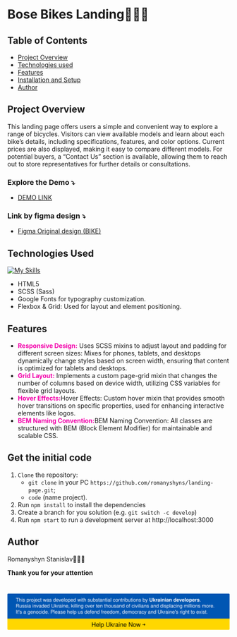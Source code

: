 # Bose Bikes Landing🚴🏽‍♂️

## Table of Contents

- [Project Overview](#project-overview)
- [Technologies used](#stack-technologies-were-used)
- [Features](#features)
- [Installation and Setup](#get-the-initial-code)
- [Author](#author)

## Project Overview

This landing page offers users a simple and convenient way to explore a range of bicycles. Visitors can view available models and learn about each bike’s details,
including specifications, features, and color options. Current prices are also displayed, making it easy to compare different models.
For potential buyers, a “Contact Us” section is available, allowing them to reach out to store representatives for further details or consultations.

### Explore the Demo ⤵️

- [DEMO LINK](https://romanyshyns.github.io/landing-page/)

### Link by figma design ⤵️

- [Figma Original design (BIKE)](https://www.figma.com/design/NZQAIydtHo5QkINyGLHNcq/BIKE-New-Version)

## <h2 id="stack-technologies-were-used">Technologies Used</h2>

[![My Skills](https://skillicons.dev/icons?i=html,css,sass,vscode,github,figma)](https://skillicons.dev)

- HTML5
- SCSS (Sass)
- Google Fonts for typography customization.
- Flexbox & Grid: Used for layout and element positioning.

## <h2 id="features">Features</h2>

-	<b style="color:#f300aa;">Responsive Design:</b> Uses SCSS mixins to adjust layout and padding for different screen sizes:
		Mixes for phones, tablets, and desktops dynamically change styles based on screen width, ensuring that content is optimized for tablets and desktops.
- <b style="color:#f300aa;">Grid Layout:</b> Implements a custom page-grid mixin that changes the number of columns based on device width, utilizing CSS variables for flexible grid layouts.
- <b style="color:#f300aa;">Hover Effects:</b>Hover Effects: Custom hover mixin that provides smooth hover transitions on specific properties, used for enhancing interactive elements like logos.
- <b style="color:#f300aa;">BEM Naming Convention:</b>BEM Naming Convention: All classes are structured with BEM (Block Element Modifier) for maintainable and scalable CSS.

## <h2 id="get-the-initial-code">Get the initial code</h2>

1. `Clone` the repository:
   - `git clone` in your PC `https://github.com/romanyshyns/landing-page.git`;
   - `code` (name project).
2. Run `npm install` to install the dependencies
3. Create a branch for you solution (e.g. `git switch -c develop`)
4. Run `npm start` to run a development server at http://localhost:3000

## <h2 id="author">Author</h2>

Romanyshyn Stanislav👨🏽‍💻

**Thank you for your attention**


# [![Stand With Ukraine](https://raw.githubusercontent.com/vshymanskyy/StandWithUkraine/main/banner-direct.svg)](https://savelife.in.ua/en/)

